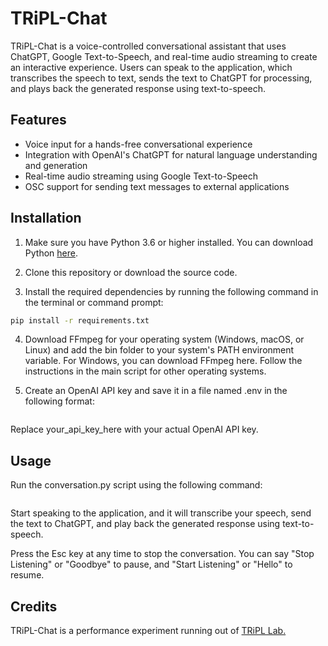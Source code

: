 # TRiPL-Chat

TRiPL-Chat is a voice-controlled conversational assistant that uses ChatGPT, Google Text-to-Speech, and real-time audio streaming to create an interactive experience. Users can speak to the application, which transcribes the speech to text, sends the text to ChatGPT for processing, and plays back the generated response using text-to-speech.

## Features

- Voice input for a hands-free conversational experience
- Integration with OpenAI's ChatGPT for natural language understanding and generation
- Real-time audio streaming using Google Text-to-Speech
- OSC support for sending text messages to external applications

## Installation

1. Make sure you have Python 3.6 or higher installed. You can download Python [here](https://www.python.org/downloads/).

2. Clone this repository or download the source code.

3. Install the required dependencies by running the following command in the terminal or command prompt:

```bash
pip install -r requirements.txt
```

4.  Download FFmpeg for your operating system (Windows, macOS, or Linux) and add the bin folder to your system's PATH environment variable. For Windows, you can download FFmpeg here. Follow the instructions in the main script for other operating systems.

5.  Create an OpenAI API key and save it in a file named .env in the following format:

```OPENAI_API_KEY=your_api_key_here
```

Replace your_api_key_here with your actual OpenAI API key.

## Usage
Run the conversation.py script using the following command:

```python conversation.py
```

Start speaking to the application, and it will transcribe your speech, send the text to ChatGPT, and play back the generated response using text-to-speech.

Press the Esc key at any time to stop the conversation. You can say "Stop Listening" or "Goodbye" to pause, and "Start Listening" or "Hello" to resume.

## Credits

TRiPL-Chat is a performance experiment running out of [TRiPL Lab.](https://tripl.ca)

